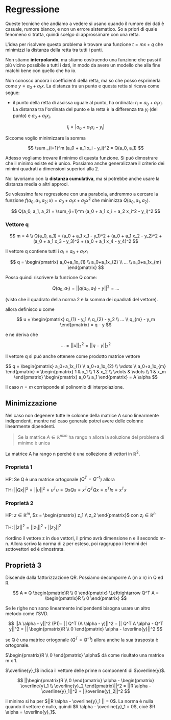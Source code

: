 # Regressione

Queste tecniche che andiamo a vedere si usano quando il rumore dei dati è casuale, rumore bianco, e non un errore
sistematico. So a priori di quale fenomeno si tratta, quindi scelgo di approssimare con una retta.

L'idea per risolvere questo problema è trovare una funzione $t = mx + q$ che minimizzi la distanza della retta tra
tutti i punti.

Non stiamo **interpolando**, ma stiamo costruendo una funzione che passi il più vicino possibile a tutti i dati, in modo
da avere un modello che alla fine matchi bene con quello che ho io.

Non conosco ancora i coefficienti della retta, ma so che posso esprimerla come $y = a_0 + a_1 x$.
La distanza tra un punto e questa retta si ricava come segue:

- il punto della retta di ascissa uguale al punto, ha ordinata: $r_i = a_0 + a_1 x_i$. La distanza tra l'ordinata del
punto e la retta è la differenza tra $y_i$ (del punto) e $a_0 + a_1 x_i$.

$$
l_i = | a_0 + a_1 x_i - y_i |
$$

Siccome voglio minimizzare la somma

$$
\sum _{i=1}^m (a_0 + a_1 x_i - y_i)^2 = Q(a_0, a_1)
$$

Adesso vogliamo trovare il minimo di questa funzione. Si può dimostrare che il minimo esiste ed è unico.
Possiamo anche generalizzare il criterio dei minimi quadrati a dimensioni superiori alla 2.

Noi lavoriamo con la **distanza cumulativa**, ma si potrebbe anche usare la distanza media o altri approci.

Se volessimo fare regressione con una parabola, andremmo a cercare la funzione $f(a_0, a_1, a_2; x) = a_0 + a_1 x + a_2
x^2$ che minimizza $Q(a_0, a_1, a_2)$.

$$
Q(a_0, a_1, a_2) = \sum_{i=1}^m (a_0 + a_1 x_i + a_2 x_i^2 - y_i)^2
$$

### Vettore q

$$
m = 4 \\
Q(a_0, a_1) = (a_0 + a_1 x_1 - y_1)^2 + (a_0 + a_1 x_2 - y_2)^2 + (a_0 + a_1 x_3 - y_3)^2 + (a_0 + a_1 x_4 - y_4)^2
$$

Il vettore q contiene tutti i $q_i = a_0 + a_1 x_i$

$$
q = \begin{pmatrix} a_0+a_1x_{1} \\ a_0+a_1x_{2} \\ ... \\ a_0+a_1x_{m}  \end{pmatrix}
$$

Posso quindi riscrivere la funzione Q come:

$$
Q(a_0, a_1) = ||q(a_0, a_1) - y||^2 = ...
$$

(visto che il quadrato della norma 2 è la somma dei quadrati del vettore).

allora definisco u come

$$
u = \begin{pmatrix} q_{1} - y_1 \\ q_{2} - y_2 \\ ... \\ q_{m} - y_m \end{pmatrix}
= q - y
$$

e ne deriva che

$$
... = {||u||_2}^2 = {||q - y||_2}^2
$$

Il vettore q si può anche ottenere come prodotto matrice vettore

$$
q = \begin{pmatrix} a_0+a_1x_{1} \\ a_0+a_1x_{2} \\ \vdots \\ a_0+a_1x_{m}  \end{pmatrix}
= \begin{pmatrix} 1 & x_1 \\ 1 & x_2 \\ \vdots & \vdots \\ 1 & x_m  \end{pmatrix} \begin{pmatrix} a_0 \\ a_1 \end{pmatrix}
= A \alpha
$$

Il caso $n=m$ corrisponde al polinomio di interpolazione.

## Minimizzazione

Nel caso non degenere tutte le colonne della matrice A sono linearmente indipendenti, mentre nel caso generale potrei
avere delle colonne linearmente dipendenti.

> Se la matrice $A \in \mathbb{R}^{m x n}$ ha rango n allora la soluzione del problema di minimo è unica

La matrice A ha rango n perché è una collezione di vettori in $\mathbb{R}^2$.

### Proprietà 1

HP: Se Q è una matrice ortogonale ($Q^T = Q^{-1}$) allora

TH: $||Qx||^2 = ||u||^2 = u^T u = Qx Qx = x^T Q^T Qx = x^T I x = x^T x$

### Proprietà 2

HP: $z \in \mathbb{R}^m$, $z = \begin{pmatrix} z_1 \\ z_2 \end{pmatrix}$ con $z_i \in \mathbb{R}^n$

TH: $||z||^2 = ||z_1||^2 + ||z_2||^2$

riordino il vettore z in due vettori, il primo avrà dimensione n e il secondo m-n. Allora scrivo la norma di z per
esteso, poi raggruppo i termini dei sottovettori ed è dimostrata.

## Proprietà 3

Discende dalla fattorizzazione QR. Possiamo decomporre A (m x n) in Q ed R.

$$
A = Q \begin{pmatrix}R \\ 0 \end{pmatrix} \Leftrightarrow Q^T A = \begin{pmatrix}R \\ 0 \end{pmatrix}
$$

Se le righe non sono linearmente indipendenti bisogna usare un altro metodo come l'SVD.

$$
||A \alpha - y||^2 (P1)= || Q^T (A \alpha - y)||^2 = || Q^T A \alpha - Q^T y||^2 =
|| \begin{pmatrix}R \\ 0 \end{pmatrix} \alpha - \overline{y}||^2
$$

se Q è una matrice ortogonale ($Q^T = Q^{-1}$) allora anche la sua trasposta è ortogonale.

$\begin{pmatrix}R \\ 0 \end{pmatrix} \alpha$ dà come risultato una matrice m x 1.

$\overline{y}_1$ indica il vettore delle prime n componenti di $\overline{y}$.

$$
||\begin{pmatrix}R \\ 0 \end{pmatrix} \alpha - \begin{pmatrix} \overline{y}_1 \\ \overline{y}_2 \end{pmatrix}||^2
= ||R \alpha - \overline{y}_1||^2 + ||\overline{y}_2||^2
$$

il minimo si ha per $||R \alpha - \overline{y}_1 || = 0$. La norma è nulla quando il vettore è nullo, quindi
$R \alpha - \overline{y}_1 = 0$, cioè $R \alpha = \overline{y}_1$.
